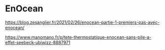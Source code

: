 # EnOcean

https://blog.zesanglier.fr/2021/02/26/enocean-partie-1-premiers-pas-avec-enocean/

https://www.manomano.fr/p/tete-thermostatique-enocean-sans-pile-a-effet-seebeck-ubiwizz-8887971
